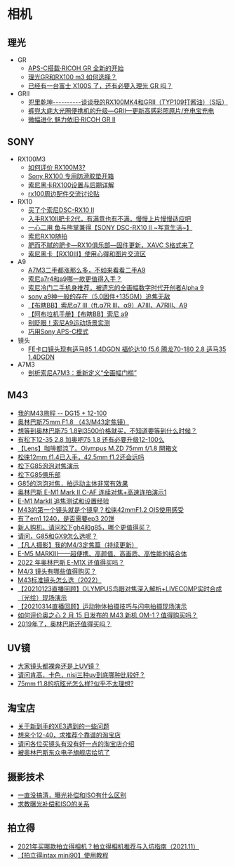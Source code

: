 # 相机

## 理光
* GR
  * [APS-C搭载‧RICOH GR 全新的开始](http://www.5i01.cn/newsdetail.php?id=13473)
  * [理光GR和RX100 m3 如何选择？](https://www.zhihu.com/question/27144340)
  * [已经有一台富士 X100S 了，还有必要入理光 GR 吗？](https://www.zhihu.com/question/21147333/answer/84790086)
* GRII
  * [兜里乾坤----------谈谈我的RX100MK4和GRII（TYP109打酱油）（S坛）](http://forum.xitek.com/thread-1541365-1-1-2.html)
  * [裤兜大底大光圈便携机的升级—GRII—更新高感彩照原片/充电宝充电](http://forum.xitek.com/thread-1493283-1-1-2.html)
  * [微幅进化 魅力依旧‧RICOH GR II](http://www.5i01.cn/newsdetail.php?id=17407)

## SONY
* RX100M3
  * [如何评价 RX100M3?](https://www.zhihu.com/question/23805036)
  * [Sony RX100 专用防滑胶垫开箱](https://www.chiphell.com/thread-537528-1-1.html)
  * [索尼黑卡RX100设置与后期详解](http://forum.xitek.com/thread-1236369-1-1-2.html)
  * [rx100周边配件交流讨论贴](http://forum.xitek.com/forum-viewthread-tid-1054587-ordertype-2-highlight-RX100%2B%C5%E4%BC%FE-page-1.html)
* RX10
  * [买了个索尼DSC-RX10 II](http://forum.xitek.com/thread-1487540-1-1-2.html)
  * [入手RX10II肥卡2代，有满意也有不满，慢慢上片慢慢适应吧](http://forum.xitek.com/thread-1566228-1-1-2.html)
  * [一心二用 鱼与熊掌兼得【SONY DSC-RX10 II ~写意生活~】](http://forum.xitek.com/forum-viewthread-tid-1539875-ordertype-2-highlight-rx10-page-1.html)
  * [索尼RX10随拍](http://forum.xitek.com/forum-viewthread-tid-1489085-ordertype-2-highlight-rx10-page-1.html)
  * [肥而不腻的肥卡—RX10俱乐部—固件更新，XAVC S格式来了](http://forum.xitek.com/forum-viewthread-tid-1233696-ordertype-2-highlight-rx10-page-1.html)
  * [索尼黑卡【RX10III】使用心得和图片交流区](http://forum.xitek.com/forum-viewthread-tid-1579918-extra-page%3D1-ordertype-2-t-1485777210.html)
* A9
  * [A7M3二手都涨那么多，不如来看看二手A9](https://zhuanlan.zhihu.com/p/477193442)
  * [索尼a7r4和a9哪一款更值得入手？](https://www.zhihu.com/question/338955397)
  * [索尼冷门二手机身推荐，被遗忘的全画幅数字时代开创者Alpha 9](https://www.bilibili.com/video/BV1og411Q7Dw/)
  * [sony a9神一般的存在（5.0固件+135GM）追焦无敌](https://www.bilibili.com/video/BV15b411H7vR/)
  * [【布瞎BB】索尼α7 III（ft.α7R III、α9）A7III、A7RIII、A9](https://www.bilibili.com/video/BV1ZW41157MC)
  * [【阿布垃机手册】【布瞎BB】索尼 a9](https://www.bilibili.com/video/BV1nx411a7Wx)
  * [别眨眼！索尼A9运动场景实测](https://www.bilibili.com/video/BV1Ex411v7Kc/)
  * [巧用Sony APS-C模式](https://zhuanlan.zhihu.com/p/102529584)
* 镜头
  * [FE卡口镜头现有适马85 1.4DGDN  福伦达10 f5.6   腾龙70-180 2.8 适马35 1.4DGDN](https://cnc.xitek.com/thread-1930982-1-2.html)
* A7M3
  * [剖析索尼A7M3：重新定义“全画幅门槛”](https://baijiahao.baidu.com/s?id=1595261618845349544)

## M43
* [我的M43旅程 -- DG15 + 12-100](http://forum.xitek.com/forum.php?mod=viewthread&tid=1356170&ordertype=2)
* [奥林巴斯75mm F1.8 （43/M43定焦镜）](http://forum.xitek.com/forum-viewthread-tid-1298892-extra-page%3D1-ordertype-2-t-1593668755.html)
* [想等到奥林巴斯75 1.8到3500价格就买，不知道要等到什么时候？](http://forum.xitek.com/forum-viewthread-tid-1117442-ordertype-2-highlight-75-page-1.html)
* [有松下12-35 2.8 加奥吧75 1.8 还有必要升级12-100么](http://forum.xitek.com/forum-viewthread-tid-1886154-ordertype-2-highlight-75.html)
* [【Lens】咖啡都涼了。Olympus M.ZD 75mm f/1.8 開箱文](http://forum.xitek.com/forum-viewthread-tid-1584463-ordertype-2-highlight-75.html)
* [松徕12mm f1.4已入手，42.5mm f1.2还会远吗](http://forum.xitek.com/forum-viewthread-tid-1659851-extra--ordertype-2-t-1594279803.html)
* [松下G85泡泡对焦演示](https://v.youku.com/v_show/id_XMjcwNjgzNDM0MA==.html)
* [松下G85俱乐部](https://forum.xitek.com/thread-1629957-1-1-2.html)
* [G85的泡泡对焦，拍运动主体非常有效果](https://forum.xitek.com/forum-viewthread-tid-1671618-ordertype-2-highlight-g85.html)
* [奥林巴斯 E-M1 Mark II C-AF 连续对焦+高速连拍演示1](https://v.youku.com/v_show/id_XMjIxMjE0NDk4OA==.html)
* [E-M1 MarkII 追焦测试和设置经验](https://forum.xitek.com/thread-1667169-1-1-2.html)
* [M43的第一个镜头就是个镜皇？松徕42mmF1.2 OIS使用感受](http://cnc.xitek.com/forum-viewthread-tid-1662316-extra-page%3D1-ordertype-2-t-1594883418.html)
* [有了em1 1240，是否需要ep3 20饼](https://forum.xitek.com/forum.php?mod=viewthread&tid=1599188&page=1&ordertype=2#pid67735853)
* [新人购机，请问松下gh4和g85，哪个更值得买？](https://forum.xitek.com/forum-viewthread-tid-1737167-extra--ordertype-2-t-1595050844.html)
* [请问，G85和GX9怎么选呢？](https://forum.xitek.com/thread-1793727-1-1-2.html)
* [【凡人摄影】我的M4/3定焦篇（持续更新）](https://forum.xitek.com/thread-1547140-1-1-2.html)
* [E-M5 MARKIII——超便携、高颜值、高画质、高性能的结合体](https://forum.xitek.com/thread-1856662-1-1-2.html)
* [2022 年奥林巴斯 E-M1X 还值得买吗？](https://www.zhihu.com/question/535306314/answer/2525062274)
* [M4/3 镜头有哪些值得购买？](https://www.zhihu.com/question/28286943)
* [M43标准镜头怎么选（2022）](https://zhuanlan.zhihu.com/p/520276862)
* [【20210123直播回顾】OLYMPUS鸟眼对焦深入解析+LIVECOMP实时合成（光绘）现场演示](https://www.bilibili.com/video/av501354945/)
* [【20210314直播回顾】运动物体拍摄技巧与闪电拍摄现场演示](https://www.bilibili.com/video/BV1wy4y1t71W/)
* [如何评价奥之心 2 月 15 日发布的 M43 新机 OM-1？值得购买吗？](https://www.zhihu.com/question/516700297)
* [2019年了，奥林巴斯还值得买吗？](https://www.zhihu.com/question/310574796)

## UV镜
* [大家镜头都裸奔还是上UV镜？](http://forum.xitek.com/thread-1830738-1-1-2.html)
* [请问肯高，卡色，nisi三种uv到底哪种比较好？](http://forum.xitek.com/thread-1177284-1-1-2.html)
* [75mm f1.8的抗眩光怎么样?似乎不太理想?](http://forum.xitek.com/forum-viewthread-tid-1792583-ordertype-2-highlight-75.html)

## 淘宝店
* [关于新到手的XE3遇到的一些问题](http://forum.xitek.com/forum-viewthread-tid-1713238-extra-page%3D1-ordertype-2-t-1594011549.html)
* [想来个12-40，求推荐个靠谱的淘宝店](http://forum.xitek.com/forum-viewthread-tid-1720930-extra--ordertype-2-t-1594011547.html)
* [请问各位买镜头有没有好一点的淘宝店介绍](http://forum.xitek.com/forum-viewthread-tid-1782925-extra-page%3D1-ordertype-2-t-1594011547.html)
* [被奥林巴斯东众电子旗舰店给坑了](http://forum.xitek.com/forum-viewthread-tid-1618937-extra--ordertype-2-t-1594013021.html)

## 摄影技术
* [一直没搞清，曝光补偿和ISO有什么区别](https://forum.xitek.com/forum-viewthread-tid-717223-extra-page%3D1-ordertype-2-t-1594102929.html)
* [求教曝光补偿和ISO的关系](http://forum.xitek.com/thread-1301850-1-1-2.html)

## 拍立得
* [2021年买哪款拍立得相机？拍立得相机推荐与入坑指南（2021.11）](https://zhuanlan.zhihu.com/p/205175800)
* [【拍立得intax mini90】使用教程](https://zhuanlan.zhihu.com/p/145779246)
